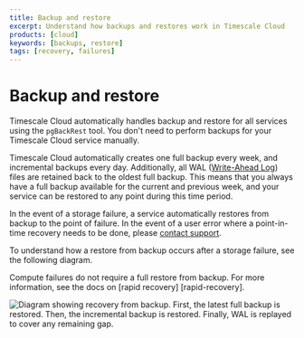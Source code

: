 ```yaml
---
title: Backup and restore
excerpt: Understand how backups and restores work in Timescale Cloud
products: [cloud]
keywords: [backups, restore]
tags: [recovery, failures]
---
```


# Backup and restore

Timescale Cloud automatically handles backup and restore for all
services using the `pgBackRest` tool. You don't need to perform
backups for your Timescale Cloud service manually.

Timescale Cloud automatically creates one full backup every week, and
incremental backups every day. Additionally, all WAL
([Write-Ahead Log][wal]) files are retained back to the oldest full backup. This means
that you always have a full backup available for the current and
previous week, and your service can be restored to any point during this
time period.

In the event of a storage failure, a service automatically restores
from backup to the point of failure. In the event of a user error where
a point-in-time recovery needs to be done, please [contact support][support]. 

To understand how a restore from backup occurs after a storage failure,
see the following diagram.

<Highlight type="note">
Compute failures do not require a full restore from backup. For more
information, see the docs on [rapid recovery]
[rapid-recovery].</Highlight> 

<img class="main-content__illustration"
src="https://www.timescale.com/blog/content/images/2022/08/backups-3.png"
alt="Diagram showing recovery from backup. First, the latest full
backup is restored. Then, the incremental backup is restored.
Finally, WAL is replayed to cover any remaining gap."/>

[wal]: https://www.postgresql.org/docs/current/wal-intro.html
[rapid-recovery]:
/cloud/:currentVersion:/service-operations/replicas/#rapid-recovery
[support]: https://www.timescale.com/support
